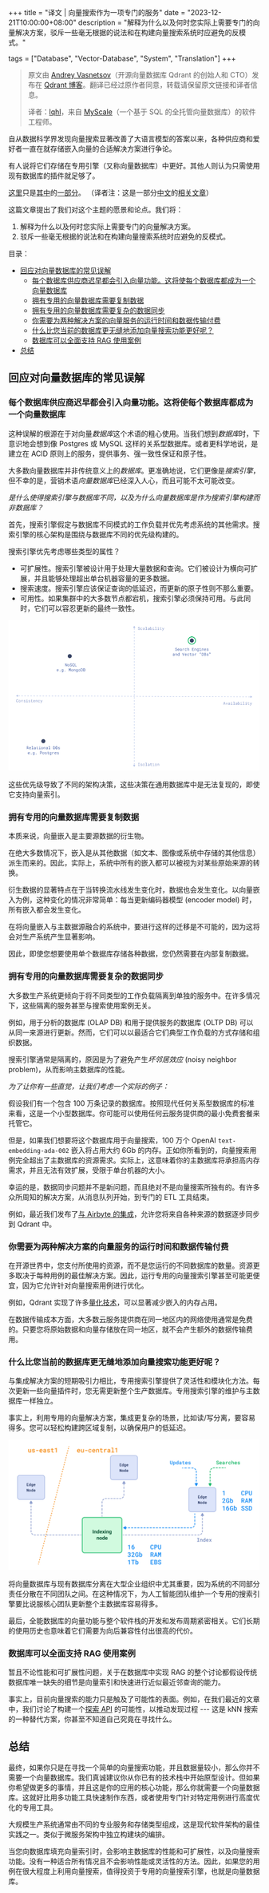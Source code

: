 +++
title = "译文 | 向量搜索作为一项专门的服务"
date = "2023-12-21T10:00:00+08:00"
description = "解释为什么以及何时您实际上需要专门的向量解决方案，驳斥一些毫无根据的说法和在构建向量搜索系统时应避免的反模式。"

tags = ["Database", "Vector-Database", "System", "Translation"]
+++

> 原文由 [Andrey Vasnetsov](https://vasnetsov.com/)（开源向量数据库 Qdrant 的创始人和 CTO）发布在 [Qdrant 博客](https://qdrant.tech/articles/dedicated-service/)。翻译已经过原作者同意，转载请保留原文链接和译者信息。
>
> 译者：[lqhl](https://lqhl.me)，来自 [MyScale](https://myscale.com/)（一个基于 SQL 的全托管向量数据库）的软件工程师。

自从数据科学界发现向量搜索显著改善了大语言模型的答案以来，各种供应商和爱好者一直在就存储嵌入向量的合适解决方案进行争论。

有人说将它们存储在专用引擎（又称向量数据库）中更好。其他人则认为只需使用现有数据库的插件就足够了。

[这里](https://nextword.substack.com/p/vector-database-is-not-a-separate)只是[其中](https://stackoverflow.blog/2023/09/20/do-you-need-a-specialized-vector-database-to-implement-vector-search-well/)的[一部分](https://www.singlestore.com/blog/why-your-vector-database-should-not-be-a-vector-database/)。
（译者注：这是一部分[中文](https://vonng.com/cn/blog/db/svdb-is-dead/)的[相关文章](http://gaocegege.com/Blog/vector)）

这篇文章提出了我们对这个主题的愿景和论点。我们将：

1. 解释为什么以及何时您实际上需要专门的向量解决方案。
2. 驳斥一些毫无根据的说法和在构建向量搜索系统时应避免的反模式。

目录：

- [回应对向量数据库的常见误解](#回应对向量数据库的常见误解)
  - [每个数据库供应商迟早都会引入向量功能。这将使每个数据库都成为一个向量数据库](#每个数据库供应商迟早都会引入向量功能这将使每个数据库都成为一个向量数据库)
  - [拥有专用的向量数据库需要复制数据](#拥有专用的向量数据库需要复制数据)
  - [拥有专用的向量数据库需要复杂的数据同步](#拥有专用的向量数据库需要复杂的数据同步)
  - [你需要为两种解决方案的向量服务的运行时间和数据传输付费](#你需要为两种解决方案的向量服务的运行时间和数据传输付费)
  - [什么比您当前的数据库更无缝地添加向量搜索功能更好呢？](#什么比您当前的数据库更无缝地添加向量搜索功能更好呢)
  - [数据库可以全面支持 RAG 使用案例](#数据库可以全面支持-rag-使用案例)
- [总结](#总结)

## 回应对向量数据库的常见误解

### 每个数据库供应商迟早都会引入向量功能。这将使每个数据库都成为一个向量数据库

这种误解的根源在于对向量*数据库*这个术语的粗心使用。当我们想到*数据库*时，下意识地会想到像 Postgres 或 MySQL 这样的关系型数据库。或者更科学地说，是建立在 ACID 原则上的服务，提供事务、强一致性保证和原子性。

大多数向量数据库并非传统意义上的*数据库*。更准确地说，它们更像是*搜索引擎*，但不幸的是，营销术语*向量数据库*已经深入人心，而且可能不太可能改变。

*是什么使得搜索引擎与数据库不同，以及为什么向量数据库是作为搜索引擎构建而非数据库？*

首先，搜索引擎假定与数据库不同模式的工作负载并优先考虑系统的其他需求。搜索引擎的核心架构是围绕与数据库不同的优先级构建的。

搜索引擎优先考虑哪些类型的属性？

- 可扩展性。搜索引擎被设计用于处理大量数据和查询。它们被设计为横向可扩展，并且能够处理超出单台机器容量的更多数据。
- 搜索速度。搜索引擎应该保证查询的低延迟，而更新的原子性则不那么重要。
- 可用性。如果集群中的大多数节点都宕机，搜索引擎必须保持可用。与此同时，它们可以容忍更新的最终一致性。

![数据库保障罗盘](2023-12-21-10-00-24.png)

这些优先级导致了不同的架构决策，这些决策在通用数据库中是无法复现的，即使它支持向量索引。

### 拥有专用的向量数据库需要复制数据

本质来说，向量嵌入是主要源数据的衍生物。

在绝大多数情况下，嵌入是从其他数据（如文本、图像或系统中存储的其他信息）派生而来的。因此，实际上，系统中所有的嵌入都可以被视为对某些原始来源的转换。

衍生数据的显著特点在于当转换流水线发生变化时，数据也会发生变化。以向量嵌入为例，这种变化的情况非常简单：每当更新编码器模型 (encoder model) 时，所有嵌入都会发生变化。

在将向量嵌入与主数据源融合的系统中，要进行这样的迁移是不可能的，因为这将会对生产系统产生显著影响。

因此，即使您想要使用单个数据库存储各种数据，您仍然需要在内部复制数据。

### 拥有专用的向量数据库需要复杂的数据同步

大多数生产系统更倾向于将不同类型的工作负载隔离到单独的服务中。在许多情况下，这些隔离的服务甚至与搜索使用案例无关。

例如，用于分析的数据库 (OLAP DB) 和用于提供服务的数据库 (OLTP DB) 可以从同一来源进行更新。然而，它们可以以最适合它们典型工作负载的方式存储和组织数据。

搜索引擎通常是隔离的，原因是为了避免产生*坏邻居效应* (noisy neighbor problem)，从而影响主数据库的性能。

*为了让你有一些直觉，让我们考虑一个实际的例子：*

假设我们有一个包含 100 万条记录的数据库。按照现代任何关系型数据库的标准来看，这是一个小型数据库。你可能可以使用任何云服务提供商的最小免费套餐来托管它。

但是，如果我们想要将这个数据库用于向量搜索，100 万个 OpenAI `text-embedding-ada-002` 嵌入将占用大约 6Gb 的内存。正如你所看到的，向量搜索用例完全超出了主数据库的资源需求。实际上，这意味着你的主数据库将承担高内存需求，并且无法有效扩展，受限于单台机器的大小。

幸运的是，数据同步问题并不是新问题，而且绝对不是向量搜索所独有的。有许多众所周知的解决方案，从消息队列开始，到专门的 ETL 工具结束。

例如，最近我们发布了[与 Airbyte 的集成](https://qdrant.tech/documentation/frameworks/airbyte/)，允许您将来自各种来源的数据逐步同步到 Qdrant 中。

### 你需要为两种解决方案的向量服务的运行时间和数据传输付费

在开源世界中，您支付所使用的资源，而不是您运行的不同数据库的数量。资源更多取决于每种用例的最佳解决方案。因此，运行专用的向量搜索引擎甚至可能更便宜，因为它允许针对向量搜索用例进行优化。

例如，Qdrant 实现了许多[量化技术](https://qdrant.tech/articles/dedicated-service/documentation/guides/quantization/)，可以显著减少嵌入的内存占用。

在数据传输成本方面，大多数云服务提供商在同一地区内的网络使用通常是免费的。只要您将原始数据和向量存储放在同一地区，就不会产生额外的数据传输费用。

### 什么比您当前的数据库更无缝地添加向量搜索功能更好呢？

与集成解决方案的短期吸引力相比，专用搜索引擎提供了灵活性和模块化方法。每次更新一些向量插件时，您无需更新整个生产数据库。专用搜索引擎的维护与主数据库一样独立。

事实上，利用专用的向量解决方案，集成更复杂的场景，比如读/写分离，要容易得多。您可以轻松构建跨区域复制，以确保用户的低延迟。

![读写分离 + 跨区部署](image.png)

将向量数据库与现有数据库分离在大型企业组织中尤其重要，因为系统的不同部分责任分散在不同团队之间。在这种情况下，为人工智能团队维护一个专用的搜索引擎要比说服核心团队更新整个主数据库容易得多。

最后，全能数据库的向量功能与整个软件栈的开发和发布周期紧密相关。它们长期的使用历史也意味着它们需要为向后兼容性付出很高的代价。

### 数据库可以全面支持 RAG 使用案例

暂且不论性能和可扩展性问题，关于在数据库中实现 RAG 的整个讨论都假设传统数据库唯一缺失的细节是向量索引和快速进行近似最近邻查询的能力。

事实上，目前向量搜索的能力只是触及了可能性的表面。例如，在我们最近的文章中，我们讨论了构建一个[探索 API](https://qdrant.tech/articles/vector-similarity-beyond-search/) 的可能性，以推动发现过程 --- 这是 kNN 搜索的一种替代方案，你甚至不知道自己究竟在寻找什么。

## 总结

最终，如果你只是在寻找一个简单的向量搜索功能，并且数据量较小，那么你并不需要一个向量数据库。我们真诚建议你从你已有的技术栈中开始原型设计。但如果你希望做更多的事情，并且这是你的应用的核心功能，那么你就需要一个向量数据库。这就好比用多功能工具快速制作东西，或者使用专门针对特定用例进行高度优化的专用工具。

大规模生产系统通常由不同的专业服务和存储类型组成，这是现代软件架构的最佳实践之一。类似于微服务架构中独立构建块的编排。

当您向数据库填充向量索引时，会影响主数据库的性能和可扩展性，以及向量搜索功能。没有一种适合所有情况且不会影响性能或灵活性的方法。因此，如果您的用例在很大程度上利用向量搜索，值得投资于专用的向量搜索引擎，也就是向量数据库。
